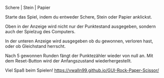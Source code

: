 Schere | Stein | Papier

Starte das Spiel, indem du entweder Schere, Stein oder Papier anklickst.

Oben in der Anzeige wird nicht nur der Punktestand ausgegeben,
sondern auch der Spielzug des Computers.

In der unteren Anzeige wird ausgegeben ob du gewonnen, verloren hast, oder ob Gleichstand herrscht.

Nach 5 gewonnen Runden fängt der Punktezähler wieder von null an.
Mit dem Reset-Button wird der Anfangszustand wiederhergestellt.

Viel Spaß beim Spielen!
https://vwalln99.github.io/GUI-Rock-Paper-Scissor/
